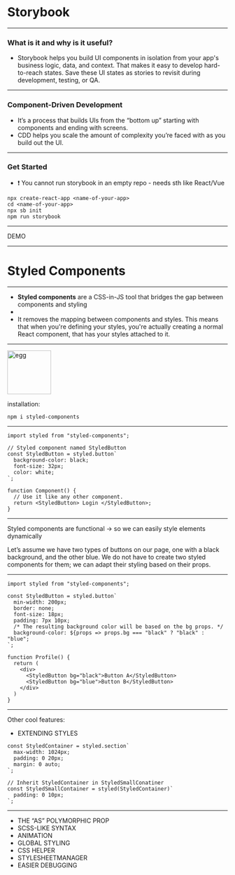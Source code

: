 # Storybook

---

### What is it and why is it useful?
- Storybook helps you build UI components in isolation from your app's business logic, data, and context. That makes it easy to develop hard-to-reach states. Save these UI states as stories to revisit during development, testing, or QA.

---

### Component-Driven Development
- It’s a process that builds UIs from the “bottom up” starting with components and ending with screens. 
- CDD helps you scale the amount of complexity you’re faced with as you build out the UI.

---

### Get Started

- :exclamation: You cannot run storybook in an empty repo - needs sth like React/Vue
```C=
npx create-react-app <name-of-your-app>
cd <name-of-your-app>
npx sb init
npm run storybook
```
---

DEMO

---


# Styled Components

---

- **Styled components** are a CSS-in-JS tool that bridges the gap between components and styling
- 
- It removes the mapping between components and styles. This means that when you're defining your styles, you're actually creating a normal React component, that has your styles attached to it.

 
---

<img src="https://external-content.duckduckgo.com/iu/?u=https%3A%2F%2Ftse2.mm.bing.net%2Fth%3Fid%3DOIP.mDDvpOm3VkQ9Q4MfALDYMgHaHa%26pid%3DApi&f=1" width="100" alt="egg" />

installation:
```
npm i styled-components
```

---

```javascript=
import styled from "styled-components";

// Styled component named StyledButton
const StyledButton = styled.button`
  background-color: black;
  font-size: 32px;
  color: white;
`;

function Component() {
  // Use it like any other component.
  return <StyledButton> Login </StyledButton>;
}

```

---

Styled components are functional -> so we can easily style elements dynamically

Let’s assume we have two types of buttons on our page, one with a black background, and the other blue.
We do not have to create two styled components for them; we can adapt their styling based on their props.

---

```javascript=
import styled from "styled-components";

const StyledButton = styled.button`
  min-width: 200px;
  border: none;
  font-size: 18px;
  padding: 7px 10px;
  /* The resulting background color will be based on the bg props. */
  background-color: ${props => props.bg === "black" ? "black" : "blue";
`;

function Profile() {
  return (
    <div>
      <StyledButton bg="black">Button A</StyledButton>
      <StyledButton bg="blue">Button B</StyledButton>
    </div>
  )
}
```

---

Other cool features:
- EXTENDING STYLES
```javascript=
const StyledContainer = styled.section`
  max-width: 1024px;
  padding: 0 20px;
  margin: 0 auto;
`;

// Inherit StyledContainer in StyledSmallConatiner
const StyledSmallContainer = styled(StyledContainer)`
  padding: 0 10px;
`;
```

---

- THE “AS” POLYMORPHIC PROP
- SCSS-LIKE SYNTAX
- ANIMATION
- GLOBAL STYLING
- CSS HELPER
- STYLESHEETMANAGER
- EASIER DEBUGGING
